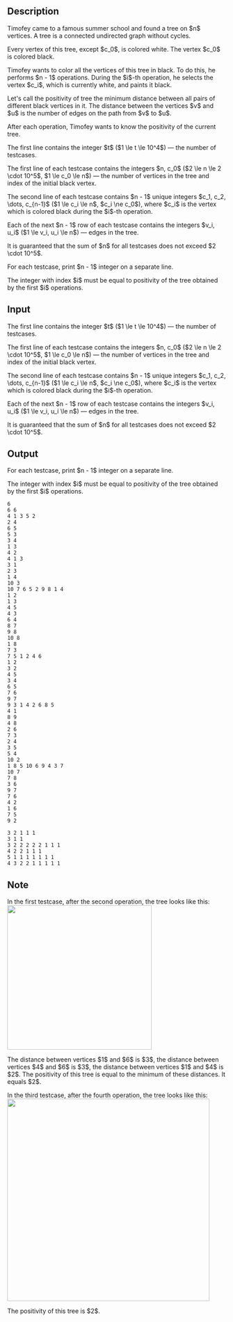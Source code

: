 ## Description

<div><p>Timofey came to a famous summer school and found a tree on $n$ vertices. A tree is a connected undirected graph without cycles.</p><p>Every vertex of this tree, except $c_0$, is colored <span class="tex-font-style-bf">white</span>. The vertex $c_0$ is colored <span class="tex-font-style-bf">black</span>.</p><p>Timofey wants to color all the vertices of this tree in <span class="tex-font-style-bf">black</span>. To do this, he performs $n - 1$ operations. During the $i$-th operation, he selects the vertex $c_i$, which is currently <span class="tex-font-style-bf">white</span>, and paints it <span class="tex-font-style-bf">black</span>.</p><p>Let's call the <span class="tex-font-style-it">positivity</span> of tree the minimum distance between all pairs of different <span class="tex-font-style-bf">black</span> vertices in it. The distance between the vertices $v$ and $u$ is the number of edges on the path from $v$ to $u$.</p><p>After each operation, Timofey wants to know the <span class="tex-font-style-it">positivity</span> of the current tree.</p></div><div class="input-specification"><p>The first line contains the integer $t$ ($1 \le t \le 10^4$)&nbsp;— the number of testcases.</p><p>The first line of each testcase contains the integers $n, c_0$ ($2 \le n \le 2 \cdot 10^5$, $1 \le c_0 \le n$)&nbsp;— the number of vertices in the tree and index of the initial <span class="tex-font-style-bf">black</span> vertex.</p><p>The second line of each testcase contains $n - 1$ unique integers $c_1, c_2, \dots, c_{n-1}$ ($1 \le c_i \le n$, $c_i \ne c_0$), where $c_i$ is the vertex which is colored <span class="tex-font-style-bf">black</span> during the $i$-th operation.</p><p>Each of the next $n - 1$ row of each testcase contains the integers $v_i, u_i$ ($1 \le v_i, u_i \le n$)&nbsp;— edges in the tree.</p><p>It is guaranteed that the sum of $n$ for all testcases does not exceed $2 \cdot 10^5$.</p></div><div class="output-specification"><p>For each testcase, print $n - 1$ integer on a separate line.</p><p>The integer with index $i$ must be equal to <span class="tex-font-style-it">positivity</span> of the tree obtained by the first $i$ operations.</p></div>

## Input

<p>The first line contains the integer $t$ ($1 \le t \le 10^4$)&nbsp;— the number of testcases.</p><p>The first line of each testcase contains the integers $n, c_0$ ($2 \le n \le 2 \cdot 10^5$, $1 \le c_0 \le n$)&nbsp;— the number of vertices in the tree and index of the initial <span class="tex-font-style-bf">black</span> vertex.</p><p>The second line of each testcase contains $n - 1$ unique integers $c_1, c_2, \dots, c_{n-1}$ ($1 \le c_i \le n$, $c_i \ne c_0$), where $c_i$ is the vertex which is colored <span class="tex-font-style-bf">black</span> during the $i$-th operation.</p><p>Each of the next $n - 1$ row of each testcase contains the integers $v_i, u_i$ ($1 \le v_i, u_i \le n$)&nbsp;— edges in the tree.</p><p>It is guaranteed that the sum of $n$ for all testcases does not exceed $2 \cdot 10^5$.</p>

## Output

<p>For each testcase, print $n - 1$ integer on a separate line.</p><p>The integer with index $i$ must be equal to <span class="tex-font-style-it">positivity</span> of the tree obtained by the first $i$ operations.</p>





```input1|2,3,4,5,6,7,8,14,15,16,17,18,19,20,21,22,23,24,33,34,35,36,37,38,39,40,41,42
6
6 6
4 1 3 5 2
2 4
6 5
5 3
3 4
1 3
4 2
4 1 3
3 1
2 3
1 4
10 3
10 7 6 5 2 9 8 1 4
1 2
1 3
4 5
4 3
6 4
8 7
9 8
10 8
1 8
7 3
7 5 1 2 4 6
1 2
3 2
4 5
3 4
6 5
7 6
9 7
9 3 1 4 2 6 8 5
4 1
8 9
4 8
2 6
7 3
2 4
3 5
5 4
10 2
1 8 5 10 6 9 4 3 7
10 7
7 8
3 6
9 7
7 6
4 2
1 6
7 5
9 2
```




```output1
3 2 1 1 1 
3 1 1 
3 2 2 2 2 2 1 1 1 
4 2 2 1 1 1 
5 1 1 1 1 1 1 1 
4 3 2 2 1 1 1 1 1
```



## Note

<p>In the first testcase, after the second operation, the tree looks like this: <img class="tex-graphics" src="file://VlLi3oxD.png" style="max-width: 100.0%;max-height: 100.0%;" width="332px"></p><p>The distance between vertices $1$ and $6$ is $3$, the distance between vertices $4$ and $6$ is $3$, the distance between vertices $1$ and $4$ is $2$. The <span class="tex-font-style-it">positivity</span> of this tree is equal to the minimum of these distances. It equals $2$.</p><p>In the third testcase, after the fourth operation, the tree looks like this: <img class="tex-graphics" src="file://kifv6EON.png" style="max-width: 100.0%;max-height: 100.0%;" width="465px"></p><p>The <span class="tex-font-style-it">positivity</span> of this tree is $2$.</p>
